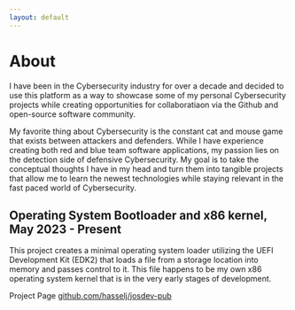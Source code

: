 ```yaml
---
layout: default
---
```


# About
I have been in the Cybersecurity industry for over a decade and decided to use this platform as a way to showcase some of my personal Cybersecurity projects while creating opportunities for collaboratiaon via the Github and open-source software community.

My favorite thing about Cybersecurity is the constant cat and mouse game that exists between attackers and defenders. While I have experience creating both red and blue team software applications, my passion lies on the detection side of defensive Cybersecurity. My goal is to take the conceptual thoughts I have in my head and turn them into tangible projects that allow me to learn the newest technologies while staying relevant in the fast paced world of Cybersecurity.

## Operating System Bootloader and x86 kernel, May 2023 - Present
This project creates a minimal operating system loader utilizing the UEFI Development Kit (EDK2) that loads a file from a storage location into memory and passes control to it. This file happens to be my own x86 operating system kernel that is in the very early stages of development.

Project Page
[github.com/hasselj/josdev-pub](github.com/hasselj/josdev-pub)
